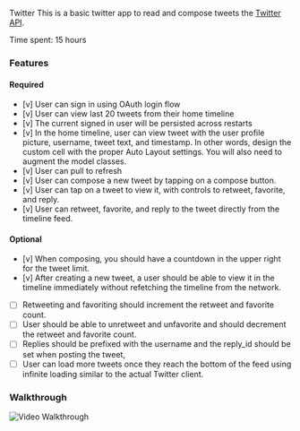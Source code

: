 Twitter 
This is a basic twitter app to read and compose tweets the [Twitter API](https://apps.twitter.com/).

Time spent: 15 hours

### Features

#### Required

- [v] User can sign in using OAuth login flow
- [v] User can view last 20 tweets from their home timeline
- [v] The current signed in user will be persisted across restarts
- [v] In the home timeline, user can view tweet with the user profile picture, username, tweet text, and timestamp.  In other words, design the custom cell with the proper Auto Layout settings.  You will also need to augment the model classes.
- [v] User can pull to refresh
- [v] User can compose a new tweet by tapping on a compose button.
- [v] User can tap on a tweet to view it, with controls to retweet, favorite, and reply.
- [v] User can retweet, favorite, and reply to the tweet directly from the timeline feed.

#### Optional

- [v] When composing, you should have a countdown in the upper right for the tweet limit.
- [v] After creating a new tweet, a user should be able to view it in the timeline immediately without refetching the timeline from the network.
- [ ] Retweeting and favoriting should increment the retweet and favorite count.
- [ ] User should be able to unretweet and unfavorite and should decrement the retweet and favorite count.
- [ ] Replies should be prefixed with the username and the reply_id should be set when posting the tweet,
- [ ] User can load more tweets once they reach the bottom of the feed using infinite loading similar to the actual Twitter client.

### Walkthrough

![Video Walkthrough]((https://github.com/kennyclin/Twitter/blob/master/demo.gif))

